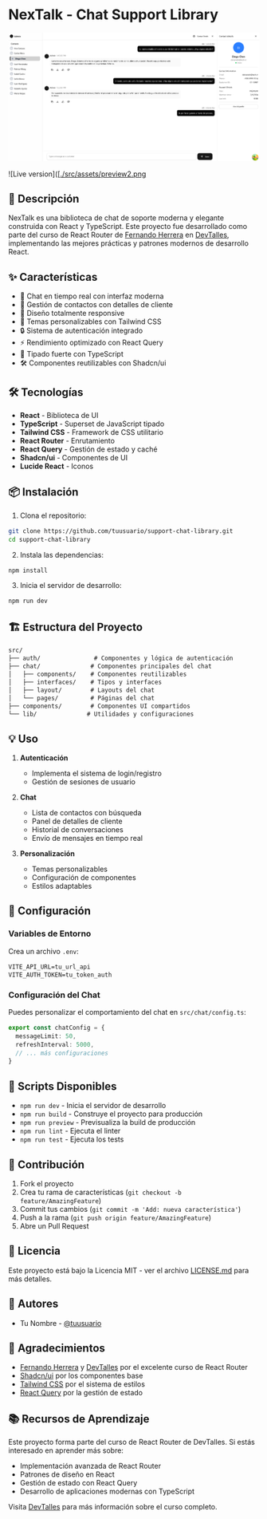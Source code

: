 # NexTalk - Chat Support Library

![NexTalk Preview](./src/assets/preview2.png)

![Live version]([[./src/assets/preview2.png](https://chat-suport-rr-library.netlify.app/](https://chat-suport-rr-library.netlify.app/auth))

## 🚀 Descripción

NexTalk es una biblioteca de chat de soporte moderna y elegante construida con React y TypeScript. Este proyecto fue desarrollado como parte del curso de React Router de [Fernando Herrera](https://fernando-herrera.com) en [DevTalles](https://devtalles.com/), implementando las mejores prácticas y patrones modernos de desarrollo React.

## ✨ Características

- 💬 Chat en tiempo real con interfaz moderna
- 👤 Gestión de contactos con detalles de cliente
- 📱 Diseño totalmente responsive
- 🎨 Temas personalizables con Tailwind CSS
- 🔒 Sistema de autenticación integrado
- ⚡ Rendimiento optimizado con React Query
- 🎯 Tipado fuerte con TypeScript
- 🛠️ Componentes reutilizables con Shadcn/ui

## 🛠️ Tecnologías

- **React** - Biblioteca de UI
- **TypeScript** - Superset de JavaScript tipado
- **Tailwind CSS** - Framework de CSS utilitario
- **React Router** - Enrutamiento
- **React Query** - Gestión de estado y caché
- **Shadcn/ui** - Componentes de UI
- **Lucide React** - Iconos

## 📦 Instalación

1. Clona el repositorio:
```bash
git clone https://github.com/tuusuario/support-chat-library.git
cd support-chat-library
```

2. Instala las dependencias:
```bash
npm install
```

3. Inicia el servidor de desarrollo:
```bash
npm run dev
```

## 🏗️ Estructura del Proyecto

```
src/
├── auth/               # Componentes y lógica de autenticación
├── chat/              # Componentes principales del chat
│   ├── components/    # Componentes reutilizables
│   ├── interfaces/    # Tipos y interfaces
│   ├── layout/        # Layouts del chat
│   └── pages/         # Páginas del chat
├── components/        # Componentes UI compartidos
└── lib/              # Utilidades y configuraciones
```

## 💡 Uso

1. **Autenticación**
   - Implementa el sistema de login/registro
   - Gestión de sesiones de usuario

2. **Chat**
   - Lista de contactos con búsqueda
   - Panel de detalles de cliente
   - Historial de conversaciones
   - Envío de mensajes en tiempo real

3. **Personalización**
   - Temas personalizables
   - Configuración de componentes
   - Estilos adaptables

## 🔧 Configuración

### Variables de Entorno

Crea un archivo `.env`:

```env
VITE_API_URL=tu_url_api
VITE_AUTH_TOKEN=tu_token_auth
```

### Configuración del Chat

Puedes personalizar el comportamiento del chat en `src/chat/config.ts`:

```typescript
export const chatConfig = {
  messageLimit: 50,
  refreshInterval: 5000,
  // ... más configuraciones
}
```

## 📝 Scripts Disponibles

- `npm run dev` - Inicia el servidor de desarrollo
- `npm run build` - Construye el proyecto para producción
- `npm run preview` - Previsualiza la build de producción
- `npm run lint` - Ejecuta el linter
- `npm run test` - Ejecuta los tests

## 🤝 Contribución

1. Fork el proyecto
2. Crea tu rama de características (`git checkout -b feature/AmazingFeature`)
3. Commit tus cambios (`git commit -m 'Add: nueva característica'`)
4. Push a la rama (`git push origin feature/AmazingFeature`)
5. Abre un Pull Request

## 📄 Licencia

Este proyecto está bajo la Licencia MIT - ver el archivo [LICENSE.md](LICENSE.md) para más detalles.

## 👥 Autores

- Tu Nombre - [@tuusuario](https://github.com/tuusuario)

## 🙏 Agradecimientos

- [Fernando Herrera](https://fernando-herrera.com) y [DevTalles](https://devtalles.com/) por el excelente curso de React Router
- [Shadcn/ui](https://ui.shadcn.com/) por los componentes base
- [Tailwind CSS](https://tailwindcss.com/) por el sistema de estilos
- [React Query](https://tanstack.com/query/latest) por la gestión de estado

## 📚 Recursos de Aprendizaje

Este proyecto forma parte del curso de React Router de DevTalles. Si estás interesado en aprender más sobre:
- Implementación avanzada de React Router
- Patrones de diseño en React
- Gestión de estado con React Query
- Desarrollo de aplicaciones modernas con TypeScript

Visita [DevTalles](https://devtalles.com/) para más información sobre el curso completo.
